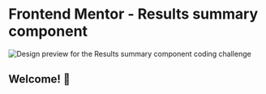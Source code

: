# Frontend Mentor - Results summary component

![Design preview for the Results summary component coding challenge](./design/desktop-preview.jpg)

## Welcome! 👋

